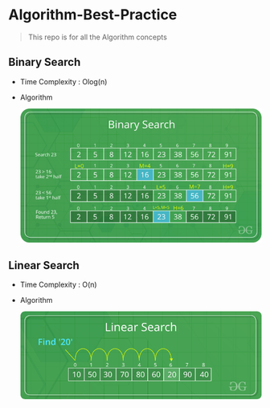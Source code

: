 # Algorithm-Best-Practice

> This repo is for all the Algorithm concepts

## Binary Search

- Time Complexity : Olog(n)
- Algorithm

  ![image](https://github.com/developersview/Algorithm-Best-Practice/blob/master/Images/BinarySearch.png)

## Linear Search

- Time Complexity : O(n)
- Algorithm

  ![image](https://github.com/developersview/Algorithm-Best-Practice/blob/master/Images/Linear-Search.png)
